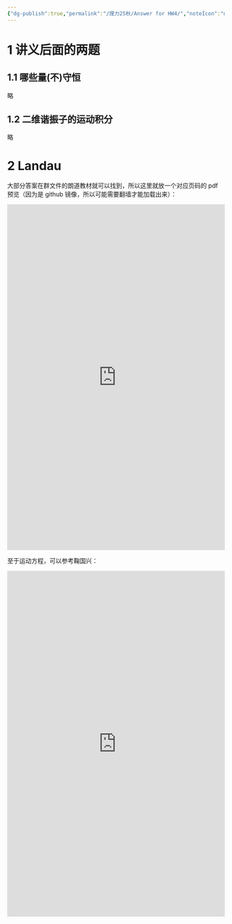```yaml
---
{"dg-publish":true,"permalink":"/理力25秋/Answer for HW4/","noteIcon":"default","created":"2025-10-11T17:37:34.001+08:00","updated":"2025-10-11T21:20:17.068+08:00"}
---
```


# 1 讲义后面的两题  
## 1.1 哪些量(不)守恒
略 

## 1.2 二维谐振子的运动积分  
略
# 2 Landau  
大部分答案在群文件的朗道教材就可以找到，所以这里就放一个对应页码的 pdf 预览（因为是 github 镜像，所以可能需要翻墙才能加载出来）：  

<iframe src="https://cdn.jsdelivr.net/gh/Mister-Hope/physics@master/%E4%B8%93%E4%B8%9A%E5%BF%85%E4%BF%AE%E8%AF%BE/%E5%8A%9B%E5%AD%A6/%E6%95%99%E6%9D%90/%E5%8A%9B%E5%AD%A6(%E7%AC%AC%E4%BA%94%E7%89%88)-%E6%9C%97%E9%81%93.pdf#page=17" width="100%" height="800px" frameborder="0" allowfullscreen></iframe>

至于运动方程，可以参考鞠国兴：  

<iframe src="https://cdn.jsdelivr.net/gh/Siechonya/book@main/%E6%9C%97%E9%81%93%E3%80%8A%E5%8A%9B%E5%AD%A6%E3%80%8B%E8%A7%A3%E8%AF%BB%20(%E9%9E%A0%E5%9B%BD%E5%85%B4)%20(Z-Library).pdf#page=31" width="100%" height="800px" frameborder="0" allowfullscreen></iframe>






